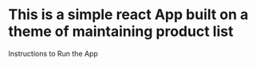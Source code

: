 This is a simple react App built on a theme of maintaining product list
===

Instructions to Run the App
